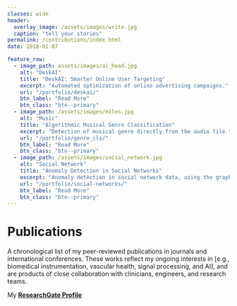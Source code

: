 ```yaml
---
classes: wide
header:
  overlay_image: /assets/images/write.jpg
  caption: "tell your stories"
permalink: /contributions/index.html
date: 2018-01-07

feature_row:
  - image_path: assets/images/ai_head.jpg
    alt: "DeskAI"
    title: "DeskAI: Smarter Online User Targeting"
    excerpt: "Automated optimization of online advertising campaigns."
    url: "/portfolio/deskai/"
    btn_label: "Read More"
    btn_class: "btn--primary"	
  - image_path: /assets/images/miles.jpg
    alt: "Music"
    title: "Algorithmic Musical Genre Classification"
    excerpt: "Detection of musical genre directly from the audio file."
    url: "/portfolio/genre_cls/"
    btn_label: "Read More"
    btn_class: "btn--primary"	
  - image_path: /assets/images/social_network.jpg
    alt: "Social Network"
    title: "Anomaly Detection in Social Networks"
    excerpt: "Anomaly detection in social network data, using the graph resistance."
    url: "/portfolio/social-networks/"
    btn_label: "Read More"
    btn_class: "btn--primary"
---
```


# Publications

A chronological list of my peer-reviewed publications in journals and international conferences. These works reflect my ongoing interests in [e.g., biomedical instrumentation, vascular health, signal processing, and AI], and are products of close collaboration with clinicians, engineers, and research teams.

My [**ResearchGate Profile**]([https://www.linkedin.com/in/dr-raj-kiran-v-25a6b0288/details/patents/](https://www.researchgate.net/profile/Raj-V?ev=hdr_xprf))



<!------------------------------- FOOTER --------------------------------->


